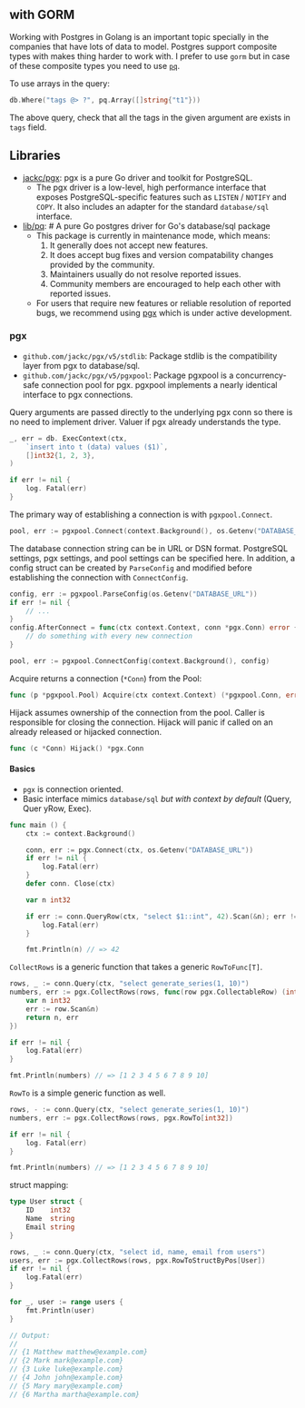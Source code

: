 ## with GORM

Working with Postgres in Golang is an important topic specially in the companies that have lots of data to model. Postgres support composite types with makes thing harder to work with. I prefer to use `gorm` but in case of these composite types you need to use [`pq`](https://github.com/lib/pq).

To use arrays in the query:

```go
db.Where("tags @> ?", pq.Array([]string{"t1"}))
```

The above query, check that all the tags in the given argument are exists in `tags` field.

## Libraries

- [jackc/pgx](https://github.com/jackc/pgx): pgx is a pure Go driver and toolkit for PostgreSQL.
    - The pgx driver is a low-level, high performance interface that exposes PostgreSQL-specific features such as `LISTEN` / `NOTIFY` and `COPY`. It also includes an adapter for the standard `database/sql` interface.
- [lib/pq](https://github.com/lib/pq): # A pure Go postgres driver for Go's database/sql package
    - This package is currently in maintenance mode, which means:
        1. It generally does not accept new features.
        2. It does accept bug fixes and version compatability changes provided by the community.
        3. Maintainers usually do not resolve reported issues.
        4. Community members are encouraged to help each other with reported issues.
    - For users that require new features or reliable resolution of reported bugs, we recommend using [pgx](https://github.com/jackc/pgx) which is under active development.

### pgx

- `github.com/jackc/pgx/v5/stdlib`: Package stdlib is the compatibility layer from pgx to database/sql.
- `github.com/jackc/pgx/v5/pgxpool`: Package pgxpool is a concurrency-safe connection pool for pgx. pgxpool implements a nearly identical interface to pgx connections.

Query arguments are passed directly to the underlying pgx conn so there is no need to implement driver. Valuer if pgx already understands the type.

```go
_, err = db. ExecContext(ctx,
	`insert into t (data) values ($1)`,
	[]int32{1, 2, 3},
)

if err != nil {
	log. Fatal(err)
}
```

The primary way of establishing a connection is with `pgxpool.Connect`.

```go
pool, err := pgxpool.Connect(context.Background(), os.Getenv("DATABASE_URL"))
```

The database connection string can be in URL or DSN format. PostgreSQL settings, pgx settings, and pool settings can be specified here. In addition, a config struct can be created by `ParseConfig` and modified before establishing the connection with `ConnectConfig`.

```go
config, err := pgxpool.ParseConfig(os.Getenv("DATABASE_URL"))
if err != nil {
    // ...
}
config.AfterConnect = func(ctx context.Context, conn *pgx.Conn) error {
    // do something with every new connection
}

pool, err := pgxpool.ConnectConfig(context.Background(), config)
```

Acquire returns a connection (`*Conn`) from the Pool:

```go
func (p *pgxpool.Pool) Acquire(ctx context.Context) (*pgxpool.Conn, error)
```

Hijack assumes ownership of the connection from the pool. Caller is responsible for closing the connection. Hijack will panic if called on an already released or hijacked connection.

```go
func (c *Conn) Hijack() *pgx.Conn
```

#### Basics

- `pgx` is connection oriented.
- Basic interface mimics `database/sql` _but with context by default_ (Query, Quer yRow, Exec).

```go
func main () {
	ctx := context.Background()

	conn, err := pgx.Connect(ctx, os.Getenv("DATABASE_URL"))
	if err != nil {
		log.Fatal(err)
	}
	defer conn. Close(ctx)

	var n int32

	if err := conn.QueryRow(ctx, "select $1::int", 42).Scan(&n); err != nil {
		log.Fatal(err)
	}

	fmt.Println(n) // => 42
```

`CollectRows` is a generic function that takes a generic `RowToFunc[T]`.

```go
rows, _ := conn.Query(ctx, "select generate_series(1, 10)")
numbers, err := pgx.CollectRows(rows, func(row pgx.CollectableRow) (int32, error) {
	var n int32
	err := row.Scan&n)
	return n, err
})

if err != nil {
	log.Fatal(err)
}

fmt.Println(numbers) // => [1 2 3 4 5 6 7 8 9 10]
```

`RowTo` is a simple generic function as well.

```go
rows, - := conn.Query(ctx, "select generate_series(1, 10)")
numbers, err := pgx.CollectRows(rows, pgx.RowTo[int32])

if err != nil {
	log. Fatal(err)
}

fmt.Println(numbers) // => [1 2 3 4 5 6 7 8 9 10]
```

struct mapping:

```go
type User struct {
	ID    int32
	Name  string
	Email string
}

rows, _ := conn.Query(ctx, "select id, name, email from users")
users, err := pgx.CollectRows(rows, pgx.RowToStructByPos[User])
if err != nil {
	log.Fatal(err)
}

for _, user := range users {
	fmt.Println(user)
}

// Output:
//
// {1 Matthew matthew@example.com}
// {2 Mark mark@example.com}
// {3 Luke luke@example.com}
// {4 John john@example.com}
// {5 Mary mary@example.com}
// {6 Martha martha@example.com}
```
